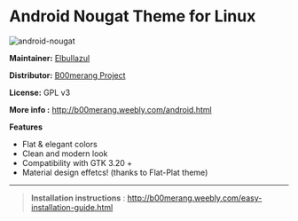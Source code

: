 # Android Nougat Theme for Linux

![android-nougat](https://b00merang.weebly.com/uploads/1/6/8/1/16813022/android-nougat_1_orig.png)

**Maintainer:** [Elbullazul](https://github.com/elbullazul)

**Distributor:** [B00merang Project](https://github.com/B00merang-Project)

**License:** GPL v3

**More info :** http://b00merang.weebly.com/android.html

**Features**
- Flat & elegant colors 
- Clean and modern look
- Compatibility with GTK 3.20 +
- Material design effetcs! (thanks to Flat-Plat theme)

***

> **Installation instructions** : http://b00merang.weebly.com/easy-installation-guide.html
